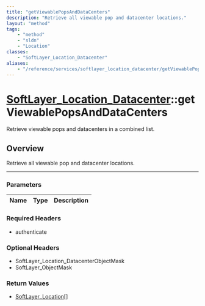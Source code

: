 ```yaml
---
title: "getViewablePopsAndDataCenters"
description: "Retrieve all viewable pop and datacenter locations."
layout: "method"
tags:
    - "method"
    - "sldn"
    - "Location"
classes:
    - "SoftLayer_Location_Datacenter"
aliases:
    - "/reference/services/softlayer_location_datacenter/getViewablePopsAndDataCenters"
---
```

# [SoftLayer_Location_Datacenter](/reference/services/SoftLayer_Location_Datacenter)::getViewablePopsAndDataCenters

Retrieve viewable pops and datacenters in a combined list.


## Overview 
Retrieve all viewable pop and datacenter locations. 

-----

### Parameters 
|Name | Type | Description |
| --- | --- | --- |


### Required Headers
* authenticate


### Optional Headers
* SoftLayer_Location_DatacenterObjectMask
* SoftLayer_ObjectMask

### Return Values
* <a href='/reference/datatypes/SoftLayer_Location'>SoftLayer_Location[] </a>





